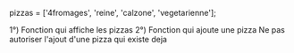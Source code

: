 pizzas = ['4fromages', 'reine', 'calzone', 'vegetarienne'];

1°) Fonction qui affiche les pizzas
2°) Fonction qui ajoute une pizza
    Ne pas autoriser l'ajout d'une pizza qui existe deja
 